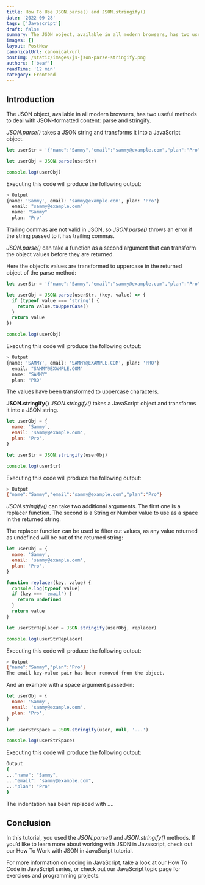 ```yaml
---
title: How To Use JSON.parse() and JSON.stringify()
date: '2022-09-28'
tags: ['Javascript']
draft: false
summary: The JSON object, available in all modern browsers, has two useful methods to deal with JSON-formatted content - parse and stringify.
images: []
layout: PostNew
canonicalUrl: canonical/url
postImg: /static/images/js-json-parse-stringify.png
authors: ['beaf']
readTime: '12 min'
category: Frontend
---
```


## Introduction

The JSON object, available in all modern browsers, has two useful methods to deal with JSON-formatted content: parse and stringify.

_JSON.parse()_ takes a JSON string and transforms it into a JavaScript object.

```js
let userStr = '{"name":"Sammy","email":"sammy@example.com","plan":"Pro"}'

let userObj = JSON.parse(userStr)

console.log(userObj)
```

Executing this code will produce the following output:

```bash
> Output
{name: 'Sammy', email: 'sammy@example.com', plan: 'Pro'}
  email: "sammy@example.com"
  name: "Sammy"
  plan: "Pro"
```

Trailing commas are not valid in JSON, so _JSON.parse()_ throws an error if the string passed to it has trailing commas.

_JSON.parse()_ can take a function as a second argument that can transform the object values before they are returned.

Here the object’s values are transformed to uppercase in the returned object of the parse method:

```javascript
let userStr = '{"name":"Sammy","email":"sammy@example.com","plan":"Pro"}'

let userObj = JSON.parse(userStr, (key, value) => {
  if (typeof value === 'string') {
    return value.toUpperCase()
  }
  return value
})

console.log(userObj)
```

Executing this code will produce the following output:

```bash
> Output
{name: 'SAMMY', email: 'SAMMY@EXAMPLE.COM', plan: 'PRO'}
  email: "SAMMY@EXAMPLE.COM"
  name: "SAMMY"
  plan: "PRO"
```

The values have been transformed to uppercase characters.

**JSON.stringify()**
_JSON.stringify()_ takes a JavaScript object and transforms it into a JSON string.

```js
let userObj = {
  name: 'Sammy',
  email: 'sammy@example.com',
  plan: 'Pro',
}

let userStr = JSON.stringify(userObj)

console.log(userStr)
```

Executing this code will produce the following output:

```bash
> Output
{"name":"Sammy","email":"sammy@example.com","plan":"Pro"}
```

_JSON.stringify()_ can take two additional arguments. The first one is a replacer function. The second is a String or Number value to use as a space in the returned string.

The replacer function can be used to filter out values, as any value returned as undefined will be out of the returned string:

```js
let userObj = {
  name: 'Sammy',
  email: 'sammy@example.com',
  plan: 'Pro',
}

function replacer(key, value) {
  console.log(typeof value)
  if (key === 'email') {
    return undefined
  }
  return value
}

let userStrReplacer = JSON.stringify(userObj, replacer)

console.log(userStrReplacer)
```

Executing this code will produce the following output:

```bash
> Output
{"name":"Sammy","plan":"Pro"}
The email key-value pair has been removed from the object.
```

And an example with a space argument passed-in:

```js
let userObj = {
  name: 'Sammy',
  email: 'sammy@example.com',
  plan: 'Pro',
}

let userStrSpace = JSON.stringify(user, null, '...')

console.log(userStrSpace)
```

Executing this code will produce the following output:

```bash
Output
{
..."name": "Sammy",
..."email": "sammy@example.com",
..."plan": "Pro"
}
```

The indentation has been replaced with ....

## Conclusion

In this tutorial, you used the _JSON.parse()_ and _JSON.stringify()_ methods. If you’d like to learn more about working with JSON in Javascript, check out our How To Work with JSON in JavaScript tutorial.

For more information on coding in JavaScript, take a look at our How To Code in JavaScript series, or check out our JavaScript topic page for exercises and programming projects.
